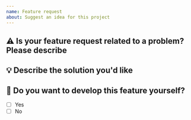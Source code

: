 ```yaml
---
name: Feature request 
about: Suggest an idea for this project
---
```


## ⚠️ Is your feature request related to a problem? Please describe

<!-- A clear and concise description of what the problem is. Ex. I'm always frustrated when [...] -->

## 💡 Describe the solution you'd like

<!-- A clear and concise description of what you want to happen. -->

## 🤚 Do you want to develop this feature yourself?

<!-- Put an `x` symbol into braces of desired choice. -->

- [ ] Yes
- [ ] No
